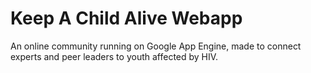 # Keep A Child Alive Webapp

An online community running on Google App Engine, made to connect experts
and peer leaders to youth affected by HIV.

